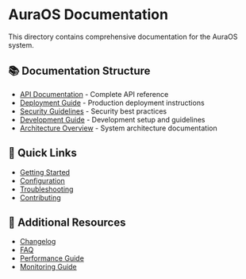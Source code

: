 # AuraOS Documentation

This directory contains comprehensive documentation for the AuraOS system.

## 📚 Documentation Structure

- [API Documentation](./api.md) - Complete API reference
- [Deployment Guide](./deployment.md) - Production deployment instructions
- [Security Guidelines](./security.md) - Security best practices
- [Development Guide](./development.md) - Development setup and guidelines
- [Architecture Overview](./architecture.md) - System architecture documentation

## 🚀 Quick Links

- [Getting Started](./getting-started.md)
- [Configuration](./configuration.md)
- [Troubleshooting](./troubleshooting.md)
- [Contributing](./contributing.md)

## 📖 Additional Resources

- [Changelog](./changelog.md)
- [FAQ](./faq.md)
- [Performance Guide](./performance.md)
- [Monitoring Guide](./monitoring.md)
